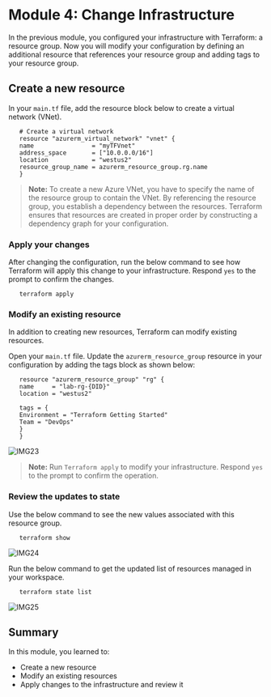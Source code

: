 # Module 4: Change Infrastructure

In the previous module, you configured your infrastructure with Terraform: a resource group. Now you will modify your configuration by defining an additional resource that references your resource group and adding tags to your resource group.

## Create a new resource

In your `main.tf` file, add the resource block below to create a virtual network (VNet).

   ```
      # Create a virtual network
      resource "azurerm_virtual_network" "vnet" {
      name                = "myTFVnet"
      address_space       = ["10.0.0.0/16"]
      location            = "westus2"
      resource_group_name = azurerm_resource_group.rg.name
      }
   ```
   
   >**Note:** To create a new Azure VNet, you have to specify the name of the resource group to contain the VNet. By referencing the resource group, you establish a dependency between the resources. Terraform ensures that resources are created in proper order by constructing a dependency graph for your configuration.

### Apply your changes

After changing the configuration, run  the below command to see how Terraform will apply this change to your infrastructure. Respond `yes` to the prompt to confirm the changes.

   ```
      terraform apply
   ```

### Modify an existing resource

In addition to creating new resources, Terraform can modify existing resources.

Open your `main.tf` file. Update the `azurerm_resource_group` resource in your configuration by adding the tags block as shown below:

   ```
      resource "azurerm_resource_group" "rg" {
      name     = "lab-rg-{DID}"
      location = "westus2"
      
      tags = {
      Environment = "Terraform Getting Started"
      Team = "DevOps"
      }
      }
   ```
   
   ![IMG23](https://github.com/CloudLabs-Samples/EduLabs/blob/main/Hashicorp/Azure/Images/Img23.png?raw=true)
   
   >**Note:** Run `Terraform apply` to modify your infrastructure. Respond `yes` to the prompt to confirm the operation.

### Review the updates to state

Use the below command to see the new values associated with this resource group.

   ```
      terraform show
   ```
   
   ![IMG24](https://github.com/CloudLabs-Samples/EduLabs/blob/main/Hashicorp/Azure/Images/Img24.png?raw=true)

Run the below command to get the updated list of resources managed in your workspace.

   ```
      terraform state list
   ```
   
   ![IMG25](https://github.com/CloudLabs-Samples/EduLabs/blob/main/Hashicorp/Azure/Images/Img25.png?raw=true)

## Summary

In this module, you learned to:

   - Create a new resource
   - Modify an existing resources
   - Apply changes to the infrastructure and review it
